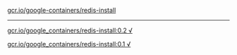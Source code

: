 [gcr.io/google-containers/redis-install](https://hub.docker.com/r/abcz/redis-install/tags/) 

----
[gcr.io/google_containers/redis-install:0.2 √](https://hub.docker.com/r/abcz/redis-install/tags/)

[gcr.io/google_containers/redis-install:0.1 √](https://hub.docker.com/r/abcz/redis-install/tags/)


